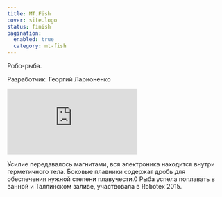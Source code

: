 ```yaml
---
title: MT.Fish
cover: site.logo
status: finish
pagination:
  enabled: true
  category: mt-fish
---
```


Робо-рыба.

Разработчик: Георгий Ларионенко

<div class="embed-youtube">
    <iframe class="embed-youtube" src="https://www.youtube-nocookie.com/embed/fYqbsCFRuS0" frameborder="0" allow="accelerometer; autoplay; clipboard-write; encrypted-media; gyroscope; picture-in-picture" allowfullscreen></iframe>
</div>

Усилие передавалось магнитами, вся электроника находится внутри герметичного тела. Боковые плавники содержат дробь для обеспечения нужной степени плавучести.0
Рыба успела поплавать в ванной и Таллинском заливе, участвовала в Robotex 2015.
